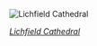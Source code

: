 
![Lichfield Cathedral](https://upload.wikimedia.org/wikipedia/commons/thumb/d/dd/Lichfield_Cathedral_Nave_Columns%2C_Staffordshire%2C_UK_-_Diliff.jpg/525px-Lichfield_Cathedral_Nave_Columns%2C_Staffordshire%2C_UK_-_Diliff.jpg)

*[Lichfield Cathedral](https://wikipedia.org/wiki/File:Lichfield_Cathedral_Nave_Columns,_Staffordshire,_UK_-_Diliff.jpg)*
